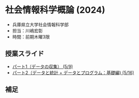 # 社会情報科学概論 (2024)

- 兵庫県立大学社会情報科学部
- 担当：川嶋宏彰
- 時間：前期木曜3限

## 授業スライド

- [パート1（データの収集） (5/9)](slide/SISIntro2024_kawashima-01.pdf)
- [パート2（データと統計 + データとプログラム：基礎編) (5/16)](slide/SISIntro2024_kawashima-02.pdf)

<!--
- [パート3（データとプログラム：実践） (5/23)](slide/SISIntro2024_kawashima-03.pdf)
    - Scratch 3をインストールしておいてください
- [パート4（データと機械学習） (5/30)](slide/SISIntro2024_kawashima-04.pdf)
-->

## 補足

<!--
 - レポートはパート4の最後のスライドで出題しています
    - 提出はユニパから
- 同じスライドにアンケートへのリンクもあるので各自回答をお願いします
-->
